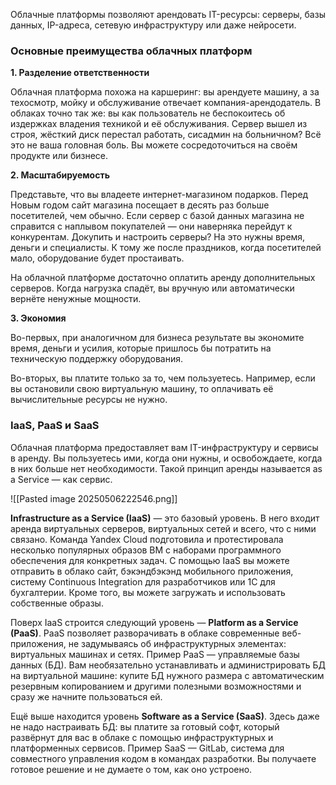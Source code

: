 Облачные платформы позволяют арендовать IT-ресурсы: серверы, базы данных, IP-адреса, сетевую инфраструктуру или даже нейросети.

### Основные преимущества облачных платформ

**1. Разделение ответственности**

Облачная платформа похожа на каршеринг: вы арендуете машину, а за техосмотр, мойку и обслуживание отвечает компания-арендодатель. В облаках точно так же: вы как пользователь не беспокоитесь об издержках владения техникой и её обслуживания. Сервер вышел из строя, жёсткий диск перестал работать, сисадмин на больничном? Всё это не ваша головная боль. Вы можете сосредоточиться на своём продукте или бизнесе.

**2. Масштабируемость**

Представьте, что вы владеете интернет-магазином подарков. Перед Новым годом сайт магазина посещает в десять раз больше посетителей, чем обычно. Если сервер с базой данных магазина не справится с наплывом покупателей — они наверняка перейдут к конкурентам. Докупить и настроить серверы? На это нужны время, деньги и специалисты. К тому же после праздников, когда посетителей мало, оборудование будет простаивать.

На облачной платформе достаточно оплатить аренду дополнительных серверов. Когда нагрузка спадёт, вы вручную или автоматически вернёте ненужные мощности.

**3. Экономия**

Во-первых, при аналогичном для бизнеса результате вы экономите время, деньги и усилия, которые пришлось бы потратить на техническую поддержку оборудования.

Во-вторых, вы платите только за то, чем пользуетесь. Например, если вы остановили свою виртуальную машину, то оплачивать её вычислительные ресурсы не нужно.

### IaaS, PaaS и SaaS

Облачная платформа предоставляет вам IT-инфраструктуру и сервисы в аренду. Вы пользуетесь ими, когда они нужны, и освобождаете, когда в них больше нет необходимости. Такой принцип аренды называется as a Service — как сервис.

![[Pasted image 20250506222546.png]]

**Infrastructure as a Service (IaaS)** — это базовый уровень. В него входит аренда виртуальных серверов, виртуальных сетей и всего, что с ними связано. Команда Yandex Cloud подготовила и протестировала несколько популярных образов ВМ с наборами программного обеспечения для конкретных задач. С помощью IaaS вы можете отправить в облако сайт, бэкэндбэкэнд мобильного приложения, систему Continuous Integration для разработчиков или 1C для бухгалтерии. Кроме того, вы можете загружать и использовать собственные образы.

Поверх IaaS строится следующий уровень — **Platform as a Service (PaaS)**. PaaS позволяет разворачивать в облаке современные веб-приложения, не задумываясь об инфраструктурных элементах: виртуальных машинах и сетях. Пример PaaS — управляемые базы данных (БД). Вам необязательно устанавливать и администрировать БД на виртуальной машине: купите БД нужного размера с автоматическим резервным копированием и другими полезными возможностями и сразу же начните пользоваться ей.

Ещё выше находится уровень **Software as a Service (SaaS)**. Здесь даже не надо настраивать БД: вы платите за готовый софт, который развёрнут для вас в облаке с помощью инфраструктурных и платформенных сервисов. Пример SaaS — GitLab, система для совместного управления кодом в командах разработки. Вы получаете готовое решение и не думаете о том, как оно устроено.